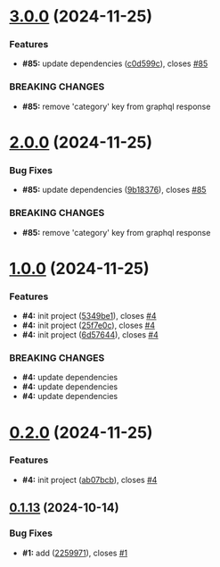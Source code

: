 # [3.0.0](https://github.com/Derane/symfony-release-example/compare/v2.0.0...v3.0.0) (2024-11-25)


### Features

* **#85:** update dependencies ([c0d599c](https://github.com/Derane/symfony-release-example/commit/c0d599cd21a347efeffd1ceea2c69c8294307a45)), closes [#85](https://github.com/Derane/symfony-release-example/issues/85)


### BREAKING CHANGES

* **#85:** remove 'category' key from graphql response



# [2.0.0](https://github.com/Derane/symfony-release-example/compare/v1.0.0...v2.0.0) (2024-11-25)


### Bug Fixes

* **#85:** update dependencies ([9b18376](https://github.com/Derane/symfony-release-example/commit/9b1837645663620087ba810f18730b86cd942fa9)), closes [#85](https://github.com/Derane/symfony-release-example/issues/85)


### BREAKING CHANGES

* **#85:** remove 'category' key from graphql response



# [1.0.0](https://github.com/Derane/symfony-release-example/compare/v0.2.0...v1.0.0) (2024-11-25)


### Features

* **#4:** init project ([5349be1](https://github.com/Derane/symfony-release-example/commit/5349be1f995603f1197a9e20eca7ab00d96a139b)), closes [#4](https://github.com/Derane/symfony-release-example/issues/4)
* **#4:** init project ([25f7e0c](https://github.com/Derane/symfony-release-example/commit/25f7e0ce8d21391a662ff1373f64f542cbf611f2)), closes [#4](https://github.com/Derane/symfony-release-example/issues/4)
* **#4:** init project ([6d57644](https://github.com/Derane/symfony-release-example/commit/6d57644d631e372046fe7a37cfaebb134d27cc89)), closes [#4](https://github.com/Derane/symfony-release-example/issues/4)


### BREAKING CHANGES

* **#4:** update dependencies
* **#4:** update dependencies
* **#4:** update dependencies



# [0.2.0](https://github.com/Derane/symfony-release-example/compare/v0.1.13...v0.2.0) (2024-11-25)


### Features

* **#4:** init project ([ab07bcb](https://github.com/Derane/symfony-release-example/commit/ab07bcb659426e1ce0b6070b660898d0c870e732)), closes [#4](https://github.com/Derane/symfony-release-example/issues/4)



## [0.1.13](https://github.com/Derane/symfony-release-example/compare/v0.1.12...v0.1.13) (2024-10-14)


### Bug Fixes

* **#1:** add ([2259971](https://github.com/Derane/symfony-release-example/commit/2259971eec2ffdd2e11c75a3134d01e0806aa706)), closes [#1](https://github.com/Derane/symfony-release-example/issues/1)



